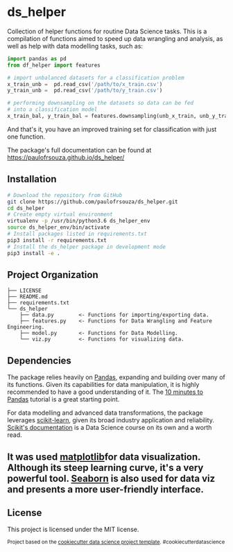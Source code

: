 ds_helper
==============================

Collection of helper functions for routine Data Science tasks. This is a compilation of functions aimed to speed up data wrangling and analysis, as well as help with data modelling tasks, such as:

```python
import pandas as pd
from df_helper import features

# import unbalanced datasets for a classification problem
x_train_unb =  pd.read_csv('/path/to/x_train.csv')
y_train_unb =  pd.read_csv('/path/to/y_train.csv')

# performing downsampling on the datasets so data can be fed
# into a classification model
x_train_bal, y_train_bal = features.downsampling(unb_x_train, unb_y_train)
```

And that's it, you have an improved training set for classification with just one function.

The package's full documentation can be found at https://paulofrsouza.github.io/ds_helper/


Installation
------------

```sh
# Download the repository from GitHub
git clone https://github.com/paulofrsouza/ds_helper.git
cd ds_helper
# Create empty virtual environment
virtualenv -p /usr/bin/python3.6 ds_helper_env
source ds_helper_env/bin/activate
# Install packages listed in requirements.txt
pip3 install -r requirements.txt
# Install the ds_helper package in development mode
pip3 install -e .
```


Project Organization
------------

    ├── LICENSE
    ├── README.md
    ├── requirements.txt
    └── ds_helper
        ├── data.py        <- Functions for importing/exporting data.
        ├── features.py    <- Functions for Data Wrangling and Feature Engineering.
        ├── model.py       <- Functions for Data Modelling.
        └── viz.py         <- Functions for visualizing data.


Dependencies
------------

The package relies heavily on [Pandas](https://pandas.pydata.org/pandas-docs/stable/index.html), expanding and building over many of its functions. Given its capabilities for data manipulation, it is highly recommended to have a good understanding of it. The [10 minutes to Pandas](https://pandas.pydata.org/pandas-docs/stable/user_guide/10min.html) tutorial is a great starting point.

For data modelling and advanced data transformations, the package leverages [scikit-learn](https://scikit-learn.org/stable/index.html), given its broad industry application and reliability. [Scikit's documentation](https://scikit-learn.org/stable/getting_started.html) is a Data Science course on its own and a worth read.

It was used [matplotlib](https://matplotlib.org/users/index.html)for data visualization. Although its steep learning curve, it's a very powerful tool. [Seaborn](https://seaborn.pydata.org/tutorial.html) is also used for data viz and presents a more user-friendly interface.
--------

License
-------
This project is licensed under the MIT license.

<p><small>Project based on the <a target="_blank" href="https://drivendata.github.io/cookiecutter-data-science/">cookiecutter data science project template</a>. #cookiecutterdatascience</small></p>
